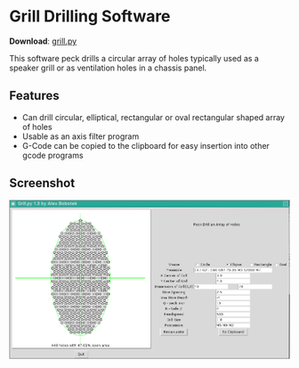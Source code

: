 Grill Drilling Software
=======================

**Download**: [grill.py](https://github.com/njh/simple-gcode-generators/raw/master/grill/grill.py)

This software peck drills a circular array of holes typically used as a speaker grill or as ventilation holes in a chassis panel.

Features
--------

* Can drill circular, elliptical, rectangular or oval rectangular shaped array of holes
* Usable as an axis filter program
* G-Code can be copied to the clipboard for easy insertion into other gcode programs

Screenshot
-----------

![Screenshot grill.py](grill-screenshot.png)
